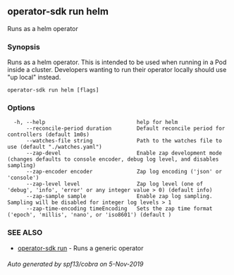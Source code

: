 ## operator-sdk run helm

Runs as a helm operator

### Synopsis

Runs as a helm operator. This is intended to be used when running
in a Pod inside a cluster. Developers wanting to run their operator locally
should use "up local" instead.

```
operator-sdk run helm [flags]
```

### Options

```
  -h, --help                             help for helm
      --reconcile-period duration        Default reconcile period for controllers (default 1m0s)
      --watches-file string              Path to the watches file to use (default "./watches.yaml")
      --zap-devel                        Enable zap development mode (changes defaults to console encoder, debug log level, and disables sampling)
      --zap-encoder encoder              Zap log encoding ('json' or 'console')
      --zap-level level                  Zap log level (one of 'debug', 'info', 'error' or any integer value > 0) (default info)
      --zap-sample sample                Enable zap log sampling. Sampling will be disabled for integer log levels > 1
      --zap-time-encoding timeEncoding   Sets the zap time format ('epoch', 'millis', 'nano', or 'iso8601') (default )
```

### SEE ALSO

* [operator-sdk run](operator-sdk_run.md)	 - Runs a generic operator

###### Auto generated by spf13/cobra on 5-Nov-2019
